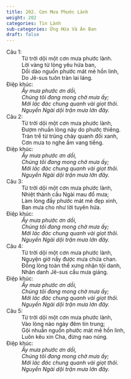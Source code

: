 ```yaml
---
title: 202. Cơn Mưa Phước Lành
weight: 202
categories: Tin Lành
sub-categories: Ứng Hứa Và Ân Ban
draft: false
---
```

<dl><dt>Câu 1:</dt><dd data-verse="1">Từ trời dội một cơn mưa phước lành. <br/>Lời vàng từ lòng yêu hứa ban, <br/>Dồi dào nguồn phước mát mẻ hồn linh, <br/>Do Jê-sus tuôn tràn lai láng. </dd><dt>Điệp khúc:</dt><dd data-chorus="1"><em>Ấy mưa phước ơn dồi, <br/>Chúng tôi đang mong chờ mưa ấy; <br/>Mới lác đác chung quanh vài giọt thôi. <br/>Nguyền Ngài dội trận mưa lớn đây. </em></dd><dt>Câu 2:</dt><dd data-verse="2">Từ trời dội một cơn mưa phước lành, <br/>Đượm nhuần lòng này do phước thiêng. <br/>Tràn trề từ trũng chảy quanh đồi xanh, <br/>Cơn mưa to nghe ầm vang tiếng. </dd><dt>Điệp khúc:</dt><dd data-chorus="1"><em>Ấy mưa phước ơn dồi, <br/>Chúng tôi đang mong chờ mưa ấy; <br/>Mới lác đác chung quanh vài giọt thôi. <br/>Nguyền Ngài dội trận mưa lớn đây. </em></dd><dt>Câu 3:</dt><dd data-verse="3">Từ trời dội một cơn mưa phước lành, <br/>Nhiệt thành cầu Ngài mau đổ mưa; <br/>Làm lòng đầy phước mát mẻ đẹp xinh, <br/>Ban mưa cho như lời tuyên hứa. </dd><dt>Điệp khúc:</dt><dd data-chorus="1"><em>Ấy mưa phước ơn dồi, <br/>Chúng tôi đang mong chờ mưa ấy; <br/>Mới lác đác chung quanh vài giọt thôi. <br/>Nguyền Ngài dội trận mưa lớn đây. </em></dd><dt>Câu 4:</dt><dd data-verse="4">Từ trời dội một cơn mưa phước lành, <br/>Nguyện giờ nầy được mưa chứa chan. <br/>Đồng lòng toàn thể xưng nhận tội danh, <br/>Nhân danh Jê-sus cầu mưa giáng. </dd><dt>Điệp khúc:</dt><dd data-chorus="1"><em>Ấy mưa phước ơn dồi, <br/>Chúng tôi đang mong chờ mưa ấy; <br/>Mới lác đác chung quanh vài giọt thôi. <br/>Nguyền Ngài dội trận mưa lớn đây. </em></dd><dt>Câu 5:</dt><dd data-verse="5">Từ trời dội một cơn mưa phước lành, <br/>Vào lòng nào ngày đêm tín trung; <br/>Gội nhuần nguồn phước mát mẻ hồn linh, <br/>Luôn kêu xin Cha, đừng nao núng. </dd><dt>Điệp khúc:</dt><dd data-chorus="1"><em>Ấy mưa phước ơn dồi, <br/>Chúng tôi đang mong chờ mưa ấy; <br/>Mới lác đác chung quanh vài giọt thôi. <br/>Nguyền Ngài dội trận mưa lớn đây. </em></dd></dl>